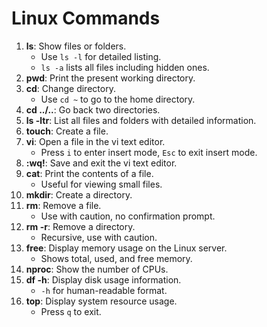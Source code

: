 # Linux Commands

1. **ls**: Show files or folders.
   - Use `ls -l` for detailed listing.
   - `ls -a` lists all files including hidden ones.
2. **pwd**: Print the present working directory.
3. **cd**: Change directory.
   - Use `cd ~` to go to the home directory.
4. **cd ../..**: Go back two directories.
5. **ls -ltr**: List all files and folders with detailed information.
6. **touch**: Create a file.
7. **vi**: Open a file in the vi text editor.
   - Press `i` to enter insert mode, `Esc` to exit insert mode.
8. **:wq!**: Save and exit the vi text editor.
9. **cat**: Print the contents of a file.
   - Useful for viewing small files.
10. **mkdir**: Create a directory.
11. **rm**: Remove a file.
    - Use with caution, no confirmation prompt.
12. **rm -r**: Remove a directory.
    - Recursive, use with caution.
13. **free**: Display memory usage on the Linux server.
    - Shows total, used, and free memory.
14. **nproc**: Show the number of CPUs.
15. **df -h**: Display disk usage information.
    - `-h` for human-readable format.
16. **top**: Display system resource usage.
    - Press `q` to exit.
